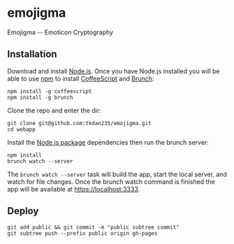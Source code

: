 # emojigma
Emojigma -- Emoticon Cryptography

## Installation
Download and install [Node.js](http://nodejs.org/). Once you have Node.js installed you will be able to use [npm](https://www.npmjs.org/) to install [CoffeeScript](http://coffeescript.org/) and [Brunch](http://brunch.io):
```
npm install -g coffeescript
npm install -g brunch
```

Clone the repo and enter the dir:
```
git clone git@github.com:tkdan235/emojigma.git
cd webapp
```

Install the [Node.js package](package.json) dependencies then run the brunch server:
```
npm install
brunch watch --server
```

 The ```brunch watch --server``` task will build the app, start the local server, and watch for file changes. Once the brunch watch command is finished the app will be available at [https://localhost:3333](https://localhost:3333).

## Deploy
```
git add public && git commit -m "public subtree commit"
git subtree push --prefix public origin gh-pages
```
